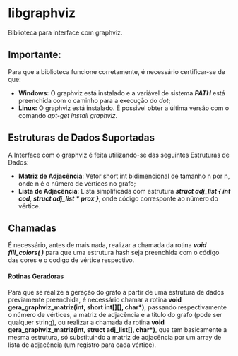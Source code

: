 # libgraphviz
Biblioteca para interface com graphviz.

## Importante:
Para que a biblioteca funcione corretamente, é necessário certificar-se de que:
- **Windows:** O graphviz está instalado e a variável de sistema **_PATH_** está preenchida com o caminho para a execução do *dot*;
- **Linux:** O graphviz está instalado. É possivel obter a última versão com o comando *apt-get install graphviz*.

## Estruturas de Dados Suportadas
A Interface com o graphviz é feita utilizando-se das seguintes Estruturas de Dados:
- **Matriz de Adjacência**: Vetor short int bidimencional de tamanho n por n, onde n é o número de vértices no grafo;
- **Lista de Adjacência**: Lista simplificada com estrutura **_struct adj_list { int cod, struct adj_list * prox }_**, onde código corresponte ao número do vértice.

## Chamadas
É necessário, antes de mais nada, realizar a chamada da rotina **_void fill_colors( )_** para que uma estrutura hash seja preenchida com o código das cores e o codigo de vértice respectivo.

#### Rotinas Geradoras
Para que se realize a geração do grafo a partir de uma estrutura de dados previamente preenchida, é necessário chamar a rotina **void gera_graphviz_matriz(int, short int[][], char\*)**, passando respectivamente o número de vértices, a matriz de adjacência e a título do grafo (pode ser qualquer string), ou realizar a chamada da rotina **void gera_graphviz_matriz(int, struct adj_list[], char\*)**, que tem basicamente a mesma estrutura, só substituindo a matriz de adjacência por um array de lista de adjacência (um registro para cada vértice). 
